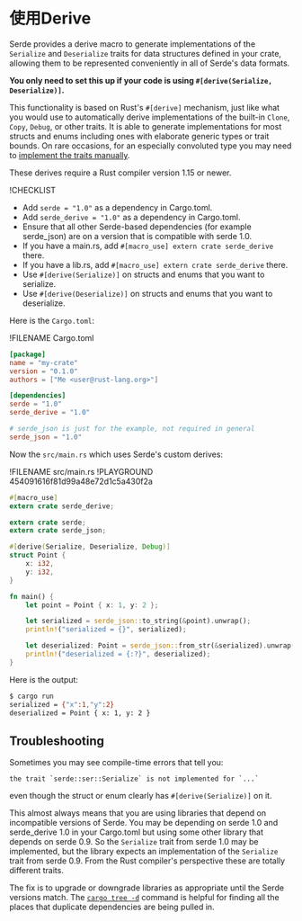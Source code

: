 # 使用Derive

Serde provides a derive macro to generate implementations of the `Serialize` and
`Deserialize` traits for data structures defined in your crate, allowing them to
be represented conveniently in all of Serde's data formats.

**You only need to set this up if your code is using `#[derive(Serialize,
Deserialize)]`.**

This functionality is based on Rust's `#[derive]` mechanism, just like what you
would use to automatically derive implementations of the built-in `Clone`,
`Copy`, `Debug`, or other traits. It is able to generate implementations for
most structs and enums including ones with elaborate generic types or trait
bounds. On rare occasions, for an especially convoluted type you may need to
[implement the traits manually](custom-serialization.md).

These derives require a Rust compiler version 1.15 or newer.

!CHECKLIST

- Add `serde = "1.0"` as a dependency in Cargo.toml.
- Add `serde_derive = "1.0"` as a dependency in Cargo.toml.
- Ensure that all other Serde-based dependencies (for example serde_json) are on
  a version that is compatible with serde 1.0.
- If you have a main.rs, add `#[macro_use] extern crate serde_derive` there.
- If you have a lib.rs, add `#[macro_use] extern crate serde_derive` there.
- Use `#[derive(Serialize)]` on structs and enums that you want to serialize.
- Use `#[derive(Deserialize)]` on structs and enums that you want to
  deserialize.

Here is the `Cargo.toml`:

!FILENAME Cargo.toml

```toml
[package]
name = "my-crate"
version = "0.1.0"
authors = ["Me <user@rust-lang.org>"]

[dependencies]
serde = "1.0"
serde_derive = "1.0"

# serde_json is just for the example, not required in general
serde_json = "1.0"
```

Now the `src/main.rs` which uses Serde's custom derives:

!FILENAME src/main.rs
!PLAYGROUND 454091616f81d99a48e72d1c5a430f2a

```rust
#[macro_use]
extern crate serde_derive;

extern crate serde;
extern crate serde_json;

#[derive(Serialize, Deserialize, Debug)]
struct Point {
    x: i32,
    y: i32,
}

fn main() {
    let point = Point { x: 1, y: 2 };

    let serialized = serde_json::to_string(&point).unwrap();
    println!("serialized = {}", serialized);

    let deserialized: Point = serde_json::from_str(&serialized).unwrap();
    println!("deserialized = {:?}", deserialized);
}
```

Here is the output:

```bash
$ cargo run
serialized = {"x":1,"y":2}
deserialized = Point { x: 1, y: 2 }
```

## Troubleshooting

Sometimes you may see compile-time errors that tell you:

```text
the trait `serde::ser::Serialize` is not implemented for `...`
```

even though the struct or enum clearly has `#[derive(Serialize)]` on it.

This almost always means that you are using libraries that depend on
incompatible versions of Serde. You may be depending on serde 1.0 and
serde_derive 1.0 in your Cargo.toml but using some other library that depends on
serde 0.9. So the `Serialize` trait from serde 1.0 may be implemented, but the
library expects an implementation of the `Serialize` trait from serde 0.9. From
the Rust compiler's perspective these are totally different traits.

The fix is to upgrade or downgrade libraries as appropriate until the Serde
versions match. The [`cargo tree -d`] command is helpful for finding all the
places that duplicate dependencies are being pulled in.

[`cargo tree -d`]: https://github.com/sfackler/cargo-tree
